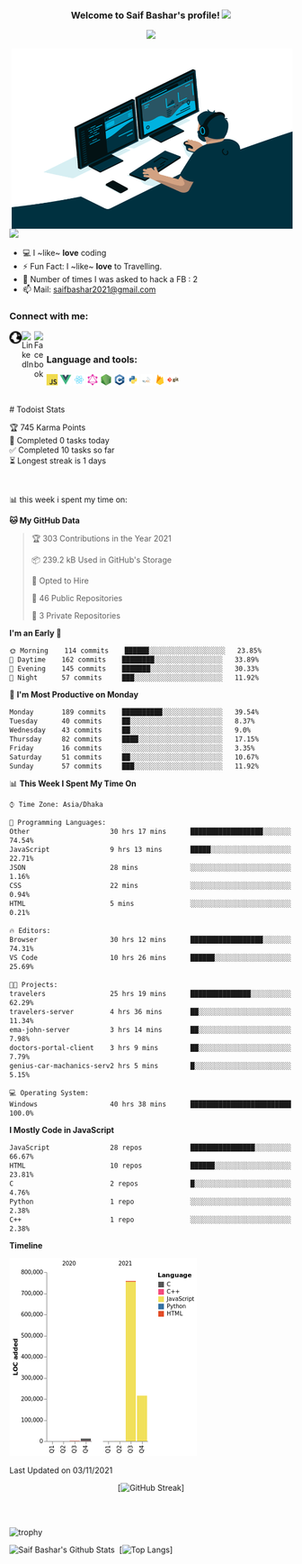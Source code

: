 <h3 align="center">
  Welcome to Saif Bashar's profile!
  <img src="https://media.giphy.com/media/hvRJCLFzcasrR4ia7z/giphy.gif" width="28">
</h3>
<p align="center">
  <a href="https://github.com/saifbashar"><img src="https://readme-typing-svg.herokuapp.com/?lines=Full-stack%20web%20and%20app%20developer;Self-taught%20UI%2FUX%20Designer;2%2B%20years%20of%20coding%20experience;Always%20learning%20new%20things&center=true&width=380&height=45"></a>
</p>


<img align="right" alt="GIF" src="https://raw.githubusercontent.com/saifbashar/saifbashar/main/code.gif" width="500" height="320" />

  
![](https://komarev.com/ghpvc/?username=saifbashar&color=green&style=flat-square&label=PROFILE+VIEWS)



  
  

- 💻 I ~like~ **love** coding
- ⚡ Fun Fact: I ~like~ **love** to Travelling.
- 🏅 Number of times I was asked to hack a FB : 2
- 📫 Mail: saifbashar2021@gmail.com

 
<!-- - Usesless Stats:
 👯 I have successfully worked on production level projects regarding android, web and backend.
currently perfecting my skills with ReactJS and Android MVVM Architecture.


-->
 ### Connect with me:

[<img align="left" alt="" width="22px" src="https://raw.githubusercontent.com/iconic/open-iconic/master/svg/globe.svg" />][website]
[<img align="left" alt="LinkedIn" width="22px" src="https://cdn.jsdelivr.net/npm/simple-icons@v3/icons/linkedin.svg" />][linkedin]
[<img align="left" alt="Facebook" width="22px" src="https://cdn.jsdelivr.net/npm/simple-icons@v3/icons/facebook.svg" />][facebook]


<br /> 


 ### Language and tools:

<code><img height="20" src="https://raw.githubusercontent.com/github/explore/80688e429a7d4ef2fca1e82350fe8e3517d3494d/topics/javascript/javascript.png"></code>
<code><img height="20" src="https://raw.githubusercontent.com/github/explore/80688e429a7d4ef2fca1e82350fe8e3517d3494d/topics/vue/vue.png"></code>
<code><img height="20" src="https://raw.githubusercontent.com/github/explore/80688e429a7d4ef2fca1e82350fe8e3517d3494d/topics/react/react.png"></code>
<code><img height="20" src="https://raw.githubusercontent.com/github/explore/5c058a388828bb5fde0bcafd4bc867b5bb3f26f3/topics/graphql/graphql.png"></code>
<code><img height="20" src="https://raw.githubusercontent.com/github/explore/80688e429a7d4ef2fca1e82350fe8e3517d3494d/topics/nodejs/nodejs.png"></code>
<code><img height="20" src="https://raw.githubusercontent.com/github/explore/80688e429a7d4ef2fca1e82350fe8e3517d3494d/topics/cpp/cpp.png"></code>
<code><img height="20" src="https://raw.githubusercontent.com/github/explore/80688e429a7d4ef2fca1e82350fe8e3517d3494d/topics/python/python.png"></code>
<code><img height="20" src="https://raw.githubusercontent.com/github/explore/80688e429a7d4ef2fca1e82350fe8e3517d3494d/topics/mysql/mysql.png"></code>
<code><img height="20" src="https://raw.githubusercontent.com/github/explore/80688e429a7d4ef2fca1e82350fe8e3517d3494d/topics/firebase/firebase.png"></code>
<code><img height="20" src="https://raw.githubusercontent.com/github/explore/80688e429a7d4ef2fca1e82350fe8e3517d3494d/topics/git/git.png"></code>

  
  


<br />
# Todoist Stats

<!-- TODO-IST:START -->
🏆  745 Karma Points           
🌸  Completed 0 tasks today           
✅  Completed 10 tasks so far           
⏳  Longest streak is 1 days
<!-- TODO-IST:END -->
<br />

📊 this week i spent my time on:
<br />

<!--START_SECTION:waka-->
**🐱 My GitHub Data** 

> 🏆 303 Contributions in the Year 2021
 > 
> 📦 239.2 kB Used in GitHub's Storage 
 > 
> 💼 Opted to Hire
 > 
> 📜 46 Public Repositories 
 > 
> 🔑 3 Private Repositories  
 > 
**I'm an Early 🐤** 

```text
🌞 Morning    114 commits    ██████░░░░░░░░░░░░░░░░░░░   23.85% 
🌆 Daytime    162 commits    ████████░░░░░░░░░░░░░░░░░   33.89% 
🌃 Evening    145 commits    ███████░░░░░░░░░░░░░░░░░░   30.33% 
🌙 Night      57 commits     ███░░░░░░░░░░░░░░░░░░░░░░   11.92%

```
📅 **I'm Most Productive on Monday** 

```text
Monday       189 commits    ██████████░░░░░░░░░░░░░░░   39.54% 
Tuesday      40 commits     ██░░░░░░░░░░░░░░░░░░░░░░░   8.37% 
Wednesday    43 commits     ██░░░░░░░░░░░░░░░░░░░░░░░   9.0% 
Thursday     82 commits     ████░░░░░░░░░░░░░░░░░░░░░   17.15% 
Friday       16 commits     ░░░░░░░░░░░░░░░░░░░░░░░░░   3.35% 
Saturday     51 commits     ██░░░░░░░░░░░░░░░░░░░░░░░   10.67% 
Sunday       57 commits     ███░░░░░░░░░░░░░░░░░░░░░░   11.92%

```


📊 **This Week I Spent My Time On** 

```text
⌚︎ Time Zone: Asia/Dhaka

💬 Programming Languages: 
Other                    30 hrs 17 mins      ██████████████████░░░░░░░   74.54% 
JavaScript               9 hrs 13 mins       █████░░░░░░░░░░░░░░░░░░░░   22.71% 
JSON                     28 mins             ░░░░░░░░░░░░░░░░░░░░░░░░░   1.16% 
CSS                      22 mins             ░░░░░░░░░░░░░░░░░░░░░░░░░   0.94% 
HTML                     5 mins              ░░░░░░░░░░░░░░░░░░░░░░░░░   0.21%

🔥 Editors: 
Browser                  30 hrs 12 mins      ██████████████████░░░░░░░   74.31% 
VS Code                  10 hrs 26 mins      ██████░░░░░░░░░░░░░░░░░░░   25.69%

🐱‍💻 Projects: 
travelers                25 hrs 19 mins      ███████████████░░░░░░░░░░   62.29% 
travelers-server         4 hrs 36 mins       ██░░░░░░░░░░░░░░░░░░░░░░░   11.34% 
ema-john-server          3 hrs 14 mins       ██░░░░░░░░░░░░░░░░░░░░░░░   7.98% 
doctors-portal-client    3 hrs 9 mins        ██░░░░░░░░░░░░░░░░░░░░░░░   7.79% 
genius-car-machanics-serv2 hrs 5 mins        █░░░░░░░░░░░░░░░░░░░░░░░░   5.15%

💻 Operating System: 
Windows                  40 hrs 38 mins      █████████████████████████   100.0%

```

**I Mostly Code in JavaScript** 

```text
JavaScript               28 repos            ████████████████░░░░░░░░░   66.67% 
HTML                     10 repos            ██████░░░░░░░░░░░░░░░░░░░   23.81% 
C                        2 repos             █░░░░░░░░░░░░░░░░░░░░░░░░   4.76% 
Python                   1 repo              ░░░░░░░░░░░░░░░░░░░░░░░░░   2.38% 
C++                      1 repo              ░░░░░░░░░░░░░░░░░░░░░░░░░   2.38%

```


**Timeline**

![Chart not found](https://raw.githubusercontent.com/saifbashar/saifbashar/main/charts/bar_graph.png) 


 Last Updated on 03/11/2021
<!--END_SECTION:waka-->

<div align="center">
  

[![GitHub Streak](https://github-readme-streak-stats.herokuapp.com?user=saifbashar&theme=synthwave)]
  </div>
  
<br /><br />



  ![trophy](https://github-profile-trophy.vercel.app/?username=saifbashar&theme=juicyfresh&no-frame=true&row=1&&margin-w=20&no-bg=true)

  
<img align="left" alt="Saif Bashar's Github Stats" src="https://github-readme-stats.vercel.app/api?username=saifbashar&show_icons=true" />    &nbsp;
[![Top Langs](https://github-readme-stats.vercel.app/api/top-langs?username=saifbashar&count_private=true&show_icons=true)]
  </div>

  



[website]: https://saifbashar.wordpress.com/
[facebook]: https://www.facebook.com/yepitssaif/
[linkedin]:https://www.linkedin.com/in/saifbashar/
<br/>
<br/>


